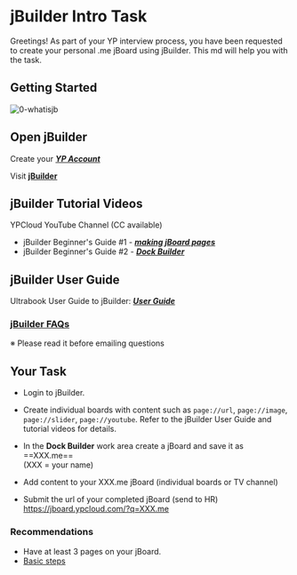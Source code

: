 # jBuilder Intro Task

Greetings! As part of your YP interview process, you have been requested to create your personal .me jBoard using jBuilder. 
This md will help you with the task. 

## Getting Started

![0-whatisjb](https://i.imgur.com/MK96KBl.jpg)

## Open jBuilder
Create your ***[YP Account](https://github.com/motebus/ultrabook/blob/main/Ultra/yp%20account.md)***

Visit **[jBuilder](https://jbuilder.ypcloud.com)**

## jBuilder Tutorial Videos
YPCloud YouTube Channel (CC available)
- jBuilder Beginner's Guide #1 - ***[making jBoard pages](https://www.youtube.com/watch?v=N1Rp2mCwv0c)*** 
- jBuilder Beginner's Guide #2 - ***[Dock Builder](https://www.youtube.com/watch?v=eQV3zaiLxyY&t=50s)*** 

## jBuilder User Guide 
Ultrabook User Guide to jBuilder: ***[User Guide](https://github.com/motebus/ultrabook/tree/main/Ultranet%20Apps/jBuilder)***

### [jBuilder FAQs](https://github.com/motebus/ultrabook/blob/main/Ultranet%20Apps/jBuilder/FAQ.md)
※ Please read it before emailing questions





## Your Task
- Login to jBuilder.

- Create individual boards with content such as `page://url`, `page://image`, `page://slider`, `page://youtube`. Refer to the jBuilder User Guide and tutorial videos for details.
- In the **Dock Builder** work area create a jBoard and save it as ==XXX.me== <br> (XXX = your name)
- Add content to your XXX.me jBoard (individual boards or TV channel)
- Submit the url of your completed jBoard (send to HR)
https://jboard.ypcloud.com/?q=XXX.me

### Recommendations

- Have at least 3 pages on your jBoard. 
- [Basic steps](https://github.com/motebus/ultrabook/blob/main/Ultranet%20Apps/jBuilder/Process%20of%20making%20a%20jBoard.md)
